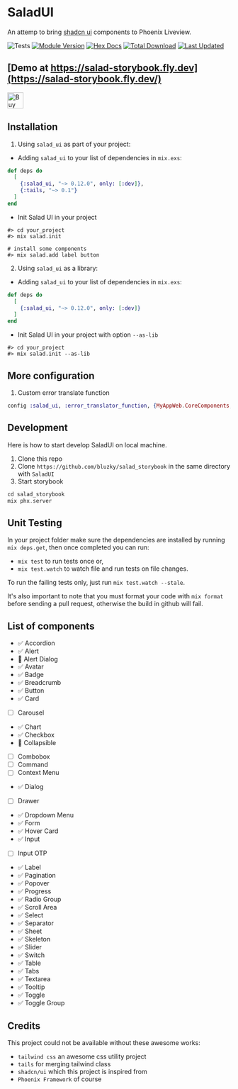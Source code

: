 # SaladUI

An attemp to bring [shadcn ui](https://ui.shadcn.com/) components to Phoenix Liveview.

![Tests](https://github.com/bluzky/salad_ui/actions/workflows/tests.yml/badge.svg)
[![Module Version](https://img.shields.io/hexpm/v/salad_ui.svg)](https://hex.pm/packages/salad_ui)
[![Hex Docs](https://img.shields.io/badge/hex-docs-lightgreen.svg)](https://hexdocs.pm/salad_ui/)
[![Total Download](https://img.shields.io/hexpm/dt/salad_ui.svg)](https://hex.pm/packages/salad_ui)
[![Last Updated](https://img.shields.io/github/last-commit/bluzky/salad_ui.svg)](https://github.com/bluzky/salad_ui/commits/main)

## [Demo at https://salad-storybook.fly.dev](https://salad-storybook.fly.dev/)

<a href='https://ko-fi.com/F1F1CEZ91' target='_blank'><img height='36' style='border:0px;height:36px;' src='https://storage.ko-fi.com/cdn/kofi2.png?v=6' border='0' alt='Buy Me a Coffee at ko-fi.com' /></a>

## Installation

1. Using `salad_ui` as part of your project:

- Adding `salad_ui` to your list of dependencies in `mix.exs`:

```elixir
def deps do
  [
    {:salad_ui, "~> 0.12.0", only: [:dev]},
    {:tails, "~> 0.1"}
  ]
end
```

- Init Salad UI in your project
```
#> cd your_project
#> mix salad.init

# install some components
#> mix salad.add label button
```

2. Using `salad_ui` as a library:

- Adding `salad_ui` to your list of dependencies in `mix.exs`:

```elixir
def deps do
  [
    {:salad_ui, "~> 0.12.0", only: [:dev]}
  ]
end
```

- Init Salad UI in your project with option `--as-lib`
```
#> cd your_project
#> mix salad.init --as-lib
```


## More configuration
1. Custom error translate function

```elixir
config :salad_ui, :error_translator_function, {MyAppWeb.CoreComponents, :translate_error}
```

## Development

Here is how to start develop SaladUI on local machine.

1. Clone this repo
2. Clone `https://github.com/bluzky/salad_storybook` in the same directory with `SaladUI`
3. Start storybook
```ex
cd salad_storybook
mix phx.server
```

## Unit Testing

In your project folder make sure the dependencies are installed by running `mix deps.get`, then once completed you can run:

- `mix test` to run tests once or,
- `mix test.watch` to watch file and run tests on file changes.

To run the failing tests only, just run `mix test.watch --stale`.

  It's also important to note that you must format your code with `mix format` before sending a pull request, otherwise the build in github will fail.

## List of components

- ✅ Accordion
- ✅ Alert
- 🚧 Alert Dialog
- ✅ Avatar
- ✅ Badge
- ✅ Breadcrumb
- ✅ Button
- ✅ Card
- [ ] Carousel
- ✅ Chart
- ✅ Checkbox
- 🚧 Collapsible
- [ ] Combobox
- [ ] Command
- [ ] Context Menu
- ✅ Dialog
- [ ] Drawer
- ✅ Dropdown Menu
- ✅ Form
- ✅ Hover Card
- ✅ Input
- [ ] Input OTP
- ✅ Label
- ✅ Pagination
- ✅ Popover
- ✅ Progress
- ✅ Radio Group
- ✅ Scroll Area
- ✅ Select
- ✅ Separator
- ✅ Sheet
- ✅ Skeleton
- ✅ Slider
- ✅ Switch
- ✅ Table
- ✅ Tabs
- ✅ Textarea
- ✅ Tooltip
- ✅ Toggle
- ✅ Toggle Group


## Credits
This project could not be available without these awesome works:

- `tailwind css` an awesome css utility project
- `tails` for merging tailwind class
- `shadcn/ui` which this project is inspired from
- `Phoenix Framework` of course
